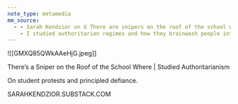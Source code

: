 ```yaml
---
note_type: metamedia
mm_source:
  - - Sarah Kendzior on X There are snipers on the roof of the school where I got my MA. There are police beating students at the school where I got my PhD. At each school
    - I studied authoritarian regimes and how they brainwash people into believi.md
---
```


![[GMXQ85QWkAAeHjG.jpeg]]

There’s a Sniper
on the Roof of the
School Where |
Studied
Authoritarianism

On student protests and principled
defiance.

SARAHKENDZIOR.SUBSTACK.COM


